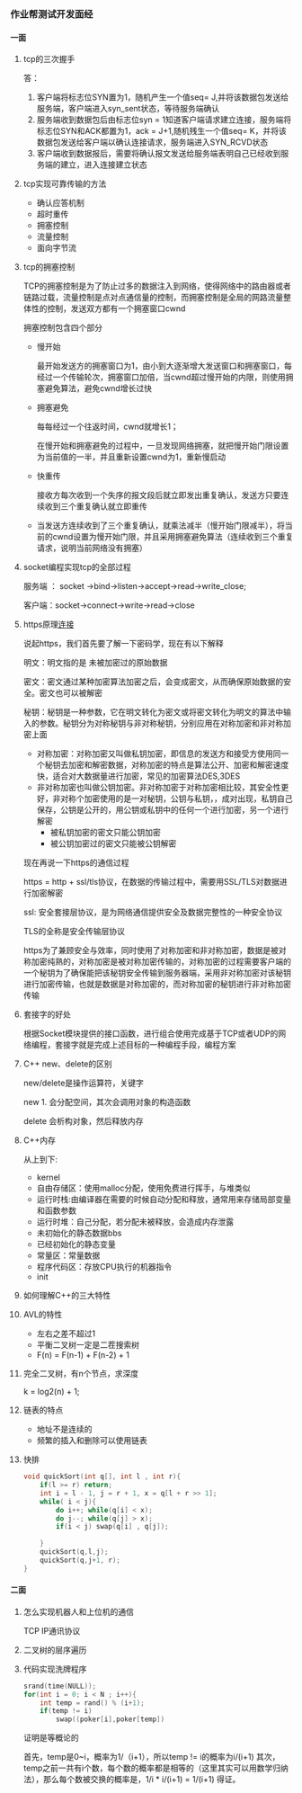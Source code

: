 ### 作业帮测试开发面经

#### 一面

1. tcp的三次握手

   答：

   1. 客户端将标志位SYN置为1，随机产生一个值seq= J,并将该数据包发送给服务端，客户端进入syn_sent状态，等待服务端确认
   2. 服务端收到数据包后由标志位syn = 1知道客户端请求建立连接，服务端将标志位SYN和ACK都置为1，ack = J+1,随机残生一个值seq= K，并将该数据包发送给客户端以确认连接请求，服务端进入SYN_RCVD状态
   3. 客户端收到数据报后，需要将确认报文发送给服务端表明自己已经收到服务端的建立，进入连接建立状态

2. tcp实现可靠传输的方法

   - 确认应答机制
   - 超时重传
   - 拥塞控制
   - 流量控制
   - 面向字节流

3. tcp的拥塞控制

   TCP的拥塞控制是为了防止过多的数据注入到网络，使得网络中的路由器或者链路过载，流量控制是点对点通信量的控制，而拥塞控制是全局的网路流量整体性的控制，发送双方都有一个拥塞窗口cwnd

   拥塞控制包含四个部分

   - 慢开始

     最开始发送方的拥塞窗口为1，由小到大逐渐增大发送窗口和拥塞窗口，每经过一个传输轮次，拥塞窗口加倍，当cwnd超过慢开始的内限，则使用拥塞避免算法，避免cwnd增长过快
     
   - 拥塞避免

     每每经过一个往返时间，cwnd就增长1；

     在慢开始和拥塞避免的过程中，一旦发现网络拥塞，就把慢开始门限设置为当前值的一半，并且重新设置cwnd为1，重新慢启动

   - 快重传

     接收方每次收到一个失序的报文段后就立即发出重复确认，发送方只要连续收到三个重复确认就立即重传

   - 当发送方连续收到了三个重复确认，就乘法减半（慢开始门限减半），将当前的cwnd设置为慢开始门限，并且采用拥塞避免算法（连续收到三个重复请求，说明当前网络没有拥塞）

4. socket编程实现tcp的全部过程

   服务端 ： socket ->bind->listen->accept->read->write_close;

   客户端：socket->connect->write->read->close

5. https原理[连接](https://www.jianshu.com/p/14cd2c9d2cd2)

   说起https，我们首先要了解一下密码学，现在有以下解释

   明文：明文指的是 未被加密过的原始数据

   密文：密文通过某种加密算法加密之后，会变成密文，从而确保原始数据的安全。密文也可以被解密

   秘钥：秘钥是一种参数，它在明文转化为密文或将密文转化为明文的算法中输入的参数。秘钥分为对称秘钥与非对称秘钥，分别应用在对称加密和非对称加密上面

   - 对称加密：对称加密又叫做私钥加密，即信息的发送方和接受方使用同一个秘钥去加密和解密数据，对称加密的特点是算法公开、加密和解密速度快，适合对大数据量进行加密，常见的加密算法DES,3DES
   - 非对称加密也叫做公钥加密。非对称加密于对称加密相比较，其安全性更好，非对称个加密使用的是一对秘钥，公钥与私钥，，成对出现，私钥自己保存，公钥是公开的，用公钥或私钥中的任何一个进行加密，另一个进行解密
     - 被私钥加密的密文只能公钥加密
     - 被公钥加密过的密文只能被公钥解密

   现在再说一下https的通信过程

   https = http + ssl/tls协议，在数据的传输过程中，需要用SSL/TLS对数据进行加密解密

   ssl: 安全套接层协议，是为网络通信提供安全及数据完整性的一种安全协议

   TLS的全称是安全传输层协议

   https为了兼顾安全与效率，同时使用了对称加密和非对称加密，数据是被对称加密纯熟的，对称加密是被对称加密传输的，对称加密的过程需要客户端的一个秘钥为了确保能把该秘钥安全传输到服务器端，采用非对称加密对该秘钥进行加密传输，也就是数据是对称加密的，而对称加密的秘钥进行非对称加密传输

6. 套接字的好处

   根据Socket模块提供的接口函数，进行组合使用完成基于TCP或者UDP的网络编程，套接字就是完成上述目标的一种编程手段，编程方案

7. C++ new、delete的区别

   new/delete是操作运算符，关键字

   new 1. 会分配空间，其次会调用对象的构造函数

   delete  会析构对象，然后释放内存

8. C++内存

   从上到下:

   - kernel
   - 自由存储区：使用malloc分配，使用免费进行挥手，与堆类似
   - 运行时栈:由编译器在需要的时候自动分配和释放，通常用来存储局部变量和函数参数
   - 运行时堆：自己分配，若分配未被释放，会造成内存泄露
   - 未初始化的静态数据bbs
   - 已经初始化的静态变量
   - 常量区：常量数据
   - 程序代码区：存放CPU执行的机器指令
   - init

9. 如何理解C++的三大特性

10. AVL的特性

    - 左右之差不超过1
    - 平衡二叉树一定是二茬搜索树
    - F(n) = F(n-1) + F(n-2) + 1

11. 完全二叉树，有n个节点，求深度

    k = log2(n) + 1;

12. 链表的特点

    - 地址不是连续的
    - 频繁的插入和删除可以使用链表

13. 快排

    ~~~cpp
    void quickSort(int q[], int l , int r){
        if(l >= r) return;
        int i = l - 1, j = r + 1, x = q[l + r >> 1];
        while( i < j){
            do i++; while(q[i] < x);
            do j--; while(q[j] > x);
            if(i < j) swap(q[i] , q[j]);
            
        }
        quickSort(q,l,j);
        quickSort(q,j+1, r);
    } 
    ~~~

    

#### 二面

1. 怎么实现机器人和上位机的通信

   TCP IP通讯协议

2. 二叉树的层序遍历

3. 代码实现洗牌程序

   ~~~cpp
   srand(time(NULL));
   for(int i = 0; i < N ; i++){
       int temp = rand() % (i+1);
       if(temp != i)
           swap((poker[i],poker[temp])
   ~~~

   证明是等概论的

   首先，temp是0~i，概率为1/（i+1），所以temp != i的概率为i/(i+1) 
   其次，temp之前一共有i个数，每个数的概率都是相等的（这里其实可以用数学归纳法），那么每个数被交换的概率是，1/i * i/(i+1) = 1/(i+1) 
   得证。

   

